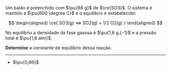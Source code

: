 Um balão é preenchido com $\pu{88 g}$ de $\ce{SO3}$. O sistema é mantido a $\pu{600 \degree C}$ e o equilíbrio é estabelecido:

$$
\begin{aligned}
\ce{ SO3(g) <=> SO2(g) + 1/2 O2(g) }
\end{aligned}
$$

No equilíbrio a densidade da fase gasosa é $\pu{1,6 g.L-1}$ e a pressão total é $\pu{1,8 atm}$.

**Determine** a constante de equilíbrio dessa reação.

---

- $\pu{0,86}$